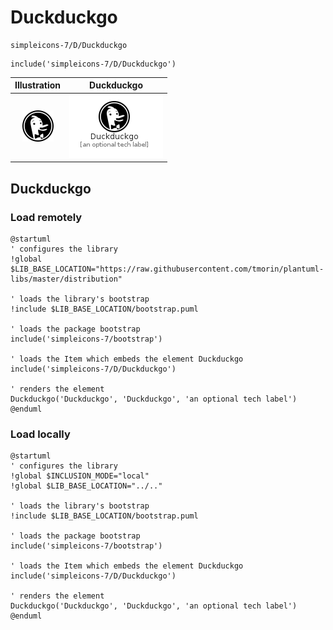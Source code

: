 # Duckduckgo


```text
simpleicons-7/D/Duckduckgo
```

```text
include('simpleicons-7/D/Duckduckgo')
```



| Illustration | Duckduckgo |
| :---: | :---: |
| ![illustration for Illustration](../../simpleicons-7/D/Duckduckgo.png) | ![illustration for Duckduckgo](../../simpleicons-7/D/Duckduckgo.Local.png) |




## Duckduckgo

### Load remotely
```plantuml
@startuml
' configures the library
!global $LIB_BASE_LOCATION="https://raw.githubusercontent.com/tmorin/plantuml-libs/master/distribution"

' loads the library's bootstrap
!include $LIB_BASE_LOCATION/bootstrap.puml

' loads the package bootstrap
include('simpleicons-7/bootstrap')

' loads the Item which embeds the element Duckduckgo
include('simpleicons-7/D/Duckduckgo')

' renders the element
Duckduckgo('Duckduckgo', 'Duckduckgo', 'an optional tech label')
@enduml
```

### Load locally
```plantuml
@startuml
' configures the library
!global $INCLUSION_MODE="local"
!global $LIB_BASE_LOCATION="../.."

' loads the library's bootstrap
!include $LIB_BASE_LOCATION/bootstrap.puml

' loads the package bootstrap
include('simpleicons-7/bootstrap')

' loads the Item which embeds the element Duckduckgo
include('simpleicons-7/D/Duckduckgo')

' renders the element
Duckduckgo('Duckduckgo', 'Duckduckgo', 'an optional tech label')
@enduml
```

